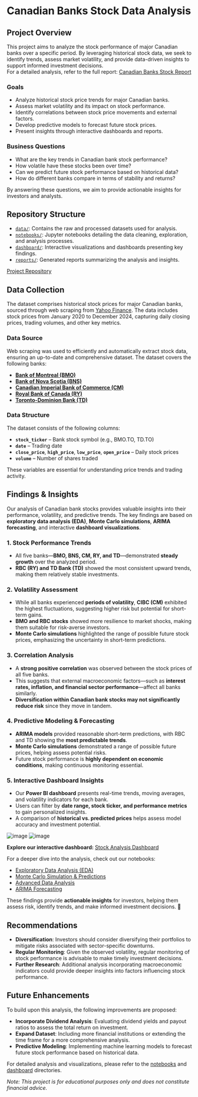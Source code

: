 # Canadian Banks Stock Data Analysis

## Project Overview

This project aims to analyze the stock performance of major Canadian banks over a specific period. By leveraging historical stock data, we seek to identify trends, assess market volatility, and provide data-driven insights to support informed investment decisions.  
For a detailed analysis, refer to the full report: [Canadian Banks Stock Report](https://github.com/helenzhupnyk/canadian_banks_stock_data_analysis/blob/main/reports/Canadian_Banks_Stock_Report_draft1.pdf)

### Goals  
- Analyze historical stock price trends for major Canadian banks.  
- Assess market volatility and its impact on stock performance.  
- Identify correlations between stock price movements and external factors.  
- Develop predictive models to forecast future stock prices.  
- Present insights through interactive dashboards and reports.  

### Business Questions  
- What are the key trends in Canadian bank stock performance?  
- How volatile have these stocks been over time?  
- Can we predict future stock performance based on historical data?  
- How do different banks compare in terms of stability and returns?  

By answering these questions, we aim to provide actionable insights for investors and analysts.  

## Repository Structure

- [`data/`](https://github.com/helenzhupnyk/canadian_banks_stock_data_analysis/tree/main/data): Contains the raw and processed datasets used for analysis.  
- [`notebooks/`](https://github.com/helenzhupnyk/canadian_banks_stock_data_analysis/tree/main/notebooks): Jupyter notebooks detailing the data cleaning, exploration, and analysis processes.  
- [`dashboard/`](https://github.com/helenzhupnyk/canadian_banks_stock_data_analysis/tree/main/dashboard): Interactive visualizations and dashboards presenting key findings.  
- [`reports/`](https://github.com/helenzhupnyk/canadian_banks_stock_data_analysis/tree/main/reports): Generated reports summarizing the analysis and insights.  

[Project Repository](https://github.com/helenzhupnyk/canadian_banks_stock_data_analysis)  

## Data Collection  

The dataset comprises historical stock prices for major Canadian banks, sourced through web scraping from [Yahoo Finance](https://ca.finance.yahoo.com/). The data includes stock prices from January 2020 to December 2024, capturing daily closing prices, trading volumes, and other key metrics.  

### Data Source  
Web scraping was used to efficiently and automatically extract stock data, ensuring an up-to-date and comprehensive dataset. The dataset covers the following banks:  

- **[Bank of Montreal (BMO)](https://ca.finance.yahoo.com/quote/BMO.TO/history)**  
- **[Bank of Nova Scotia (BNS)](https://ca.finance.yahoo.com/quote/BNS.TO/history)**  
- **[Canadian Imperial Bank of Commerce (CM)](https://ca.finance.yahoo.com/quote/CM.TO/history)**  
- **[Royal Bank of Canada (RY)](https://ca.finance.yahoo.com/quote/RY.TO/history)**  
- **[Toronto-Dominion Bank (TD)](https://ca.finance.yahoo.com/quote/TD.TO/history)**  

### Data Structure  
The dataset consists of the following columns:  

- **`stock_ticker`** – Bank stock symbol (e.g., BMO.TO, TD.TO)  
- **`date`** – Trading date  
- **`close_price`**, **`high_price`**, **`low_price`**, **`open_price`** – Daily stock prices  
- **`volume`** – Number of shares traded  

These variables are essential for understanding price trends and trading activity.  

## Findings & Insights  

Our analysis of Canadian bank stocks provides valuable insights into their performance, volatility, and predictive trends. The key findings are based on **exploratory data analysis (EDA)**, **Monte Carlo simulations**, **ARIMA forecasting**, and interactive **dashboard visualizations**.  

### 1. Stock Performance Trends  
- All five banks—**BMO, BNS, CM, RY, and TD**—demonstrated **steady growth** over the analyzed period.  
- **RBC (RY) and TD Bank (TD)** showed the most consistent upward trends, making them relatively stable investments.  

### 2. Volatility Assessment  
- While all banks experienced **periods of volatility**, **CIBC (CM)** exhibited the highest fluctuations, suggesting higher risk but potential for short-term gains.  
- **BMO and RBC stocks** showed more resilience to market shocks, making them suitable for risk-averse investors.  
- **Monte Carlo simulations** highlighted the range of possible future stock prices, emphasizing the uncertainty in short-term predictions.  

### 3. Correlation Analysis  
- A **strong positive correlation** was observed between the stock prices of all five banks.  
- This suggests that external macroeconomic factors—such as **interest rates, inflation, and financial sector performance**—affect all banks similarly.  
- **Diversification within Canadian bank stocks may not significantly reduce risk** since they move in tandem.  

### 4. Predictive Modeling & Forecasting  
- **ARIMA models** provided reasonable short-term predictions, with RBC and TD showing the **most predictable trends**.  
- **Monte Carlo simulations** demonstrated a range of possible future prices, helping assess potential risks.  
- Future stock performance is **highly dependent on economic conditions**, making continuous monitoring essential.  

### 5. Interactive Dashboard Insights  
- Our **Power BI dashboard** presents real-time trends, moving averages, and volatility indicators for each bank.  
- Users can filter by **date range, stock ticker, and performance metrics** to gain personalized insights.  
- A comparison of **historical vs. predicted prices** helps assess model accuracy and investment potential.

![image](https://github.com/user-attachments/assets/82ef8f55-fe2a-4d60-a0b4-73b245522047)
![image](https://github.com/user-attachments/assets/e595c902-46ae-447c-817c-4ba715a25175)

**Explore our interactive dashboard:** [Stock Analysis Dashboard](https://github.com/helenzhupnyk/canadian_banks_stock_data_analysis/tree/main/dashboard)  

For a deeper dive into the analysis, check out our notebooks:  
- [Exploratory Data Analysis (EDA)](https://github.com/helenzhupnyk/canadian_banks_stock_data_analysis/blob/main/notebooks/02_EDA.ipynb)  
- [Monte Carlo Simulation & Predictions](https://github.com/helenzhupnyk/canadian_banks_stock_data_analysis/blob/main/notebooks/03_Predictions_Visualization_Monte_Carlo_Simulation.ipynb)  
- [Advanced Data Analysis](https://github.com/helenzhupnyk/canadian_banks_stock_data_analysis/blob/mariia/data_analysis.ipynb)  
- [ARIMA Forecasting](https://github.com/helenzhupnyk/canadian_banks_stock_data_analysis/blob/mariia/ARIMA_prediction.ipynb)  

These findings provide **actionable insights** for investors, helping them assess risk, identify trends, and make informed investment decisions. 🚀  

## Recommendations

- **Diversification**: Investors should consider diversifying their portfolios to mitigate risks associated with sector-specific downturns.
- **Regular Monitoring**: Given the observed volatility, regular monitoring of stock performance is advisable to make timely investment decisions.
- **Further Research**: Additional analysis incorporating macroeconomic indicators could provide deeper insights into factors influencing stock performance.

## Future Enhancements

To build upon this analysis, the following improvements are proposed:

- **Incorporate Dividend Analysis**: Evaluating dividend yields and payout ratios to assess the total return on investment.
- **Expand Dataset**: Including more financial institutions or extending the time frame for a more comprehensive analysis.
- **Predictive Modeling**: Implementing machine learning models to forecast future stock performance based on historical data.

For detailed analysis and visualizations, please refer to the [notebooks](https://github.com/helenzhupnyk/canadian_banks_stock_data_analysis/tree/main/notebooks) and [dashboard](https://github.com/helenzhupnyk/canadian_banks_stock_data_analysis/tree/main/dashboard) directories.

*Note: This project is for educational purposes only and does not constitute financial advice.*

